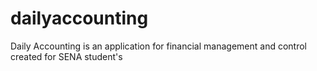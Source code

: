 # dailyaccounting
Daily Accounting is an application for financial management and control created for SENA student's
